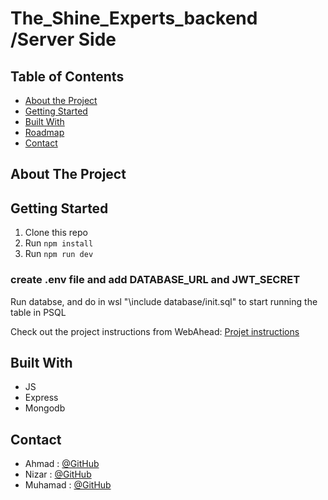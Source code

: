 # The_Shine_Experts_backend /Server Side


<!-- TABLE OF CONTENTS -->

## Table of Contents

- [About the Project](#about-the-project)
- [Getting Started](#getting-started)
- [Built With](#built-with)
- [Roadmap](#roadmap)
- [Contact](#contact)

<!-- ABOUT THE PROJECT -->

## About The Project



<!-- GETTING STARTED -->

## Getting Started

1. Clone this repo
1. Run `npm install`
1. Run `npm run dev`

### create .env file and add DATABASE_URL and JWT_SECRET
Run databse, and do in wsl "\include database/init.sql" to start running the table in PSQL 

Check out the project instructions from WebAhead: [Projet instructions](https://github.com/WebAhead/master-reference/blob/master/coursebook/week-9/project.md)

## Built With

- JS
- Express
- Mongodb

<!-- CONTACT -->

## Contact

- Ahmad : [@GitHub](https://github.com/ahmad420)
- Nizar : [@GitHub](https://github.com/nizarhalloun)
- Muhamad : [@GitHub](https://github.com/muhkham)

